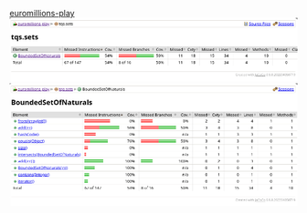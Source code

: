 

[euromillions-play](images/image.png)
![tqs.sets](images/image-1.png)
![boundedsetofnaturals](images/image-2.png)
